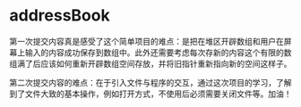 # addressBook
第一次提交内容真是感受了这个简单项目的难点：是把在堆区开辟数组和用户在屏幕上输入的内容成功保存到数组中。此外还需要考虑每次存新的内容这个有限的数组满了后应该如何重新开辟数组空间存放，并将旧指针重新指向新的空间这样子。


第二次提交内容的难点：在于引入文件与程序的交互，通过这次项目的学习，了解到了文件大致的基本操作，例如打开方式，不使用后必须需要关闭文件等。加油！
